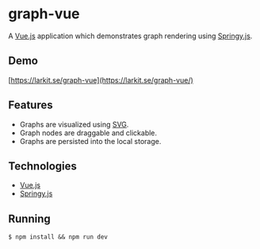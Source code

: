 # graph-vue

A [Vue.js](https://vuejs.org/) application
which demonstrates graph rendering using [Springy.js](http://getspringy.com/).

## Demo
[https://larkit.se/graph-vue](https://larkit.se/graph-vue/)

## Features
- Graphs are visualized using [SVG](https://www.w3schools.com/graphics/svg_intro.asp).
- Graph nodes are draggable and clickable.
- Graphs are persisted into the local storage.

## Technologies
- [Vue.js](https://vuejs.org/)
- [Springy.js](http://getspringy.com/)

## Running
```
$ npm install && npm run dev
```
